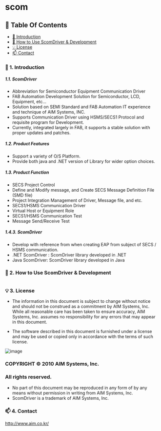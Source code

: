 # scom

## 📌 Table Of Contents
* [📖 Introduction](#-Introduction)
* [🔎 How to Use ScomDriver & Development](#-howtouse)
* [💡 License](#-License)
* [📫 Contact](#-Contect)

### 📖 1. Introduction
##### 1.1.	ScomDriver 
* Abbreviation for Semiconductor Equipment Communication Driver
* FAB Automation Development Solution for Semiconductor, LCD, Equipment, etc…
* Solution based on SEMI Standard and FAB Automation IT experience and technique of AIM Systems, INC.
* Supports Communication Driver using HSMS/SECS1 Protocol and requisite program for Development.
* Currently, integrated largely in FAB, it supports a stable solution with proper updates and patches.

##### 1.2.	Product Features 
* Support a variety of O/S Platform.
* Provide both java and .NET version of Library for wider option choices.

##### 1.3.	Product Function
* SECS Project Control
* Define and Modify message, and Create SECS Message Definition File (SMD file)
* Project Integration Management of Driver, Message file, and etc.
* SECS1/HSMS Communication Driver
* Virtual Host or Equipment Role 
* SECS1/HSMS Communication Test 
* Message Send/Receive Test 

##### 1.4.3.	ScomDriver
* Develop with reference from when creating EAP from subject of SECS / HSMS communication.
* .NET ScomDriver : ScomDriver library developed in .NET
* Java ScomDriver: ScomDriver library developed in Java

### 🔎 2. How to Use ScomDriver & Development
```java

```

### 💡 3. License
* The information in this document is subject to change without notice and should not be construed as a commitment by AIM Systems, Inc. While all reasonable care has been taken to ensure accuracy, AIM Systems, Inc. assumes no responsibility for any errors that may appear in this document.

* The software described in this document is furnished under a license and may be used or copied only in accordance with the terms of such license.

![image](https://user-images.githubusercontent.com/102704655/161007121-8da3684a-c5bc-4bc6-8247-6ea363a340eb.png)
### COPYRIGHT © 2010 AIM Systems, Inc.
### All rights reserved.

* No part of this document may be reproduced in any form of by any means without permission in writing from AIM Systems, Inc.
* ScomDriver is a trademark of AIM Systems, Inc.

### 📫 4. Contact
http://www.aim.co.kr/
